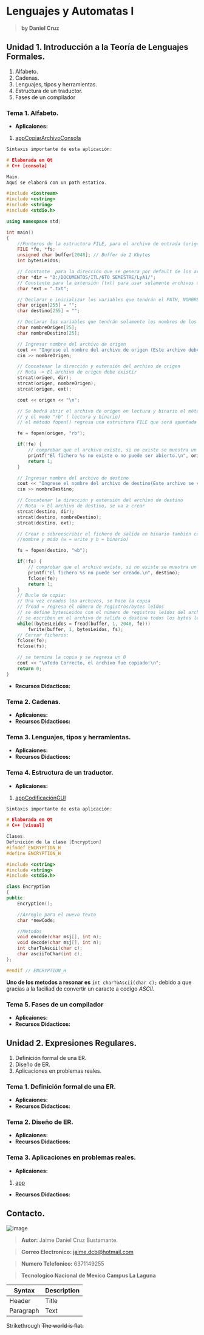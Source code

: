 # Lenguajes y Automatas I
> **by Daniel Cruz**

## Unidad 1. Introducción a la Teoría de Lenguajes Formales.
1. Alfabeto.
2. Cadenas.
3. Lenguajes, tipos y herramientas.
4. Estructura de un traductor.
5. Fases de un compilador

### Tema 1. Alfabeto.
+ **Aplicaiones:**
1. [appCopiarArchivoConsola](https://github.com/moonligth-cb/appCopiarArchivoConsola.git)

```c++
Sintaxis importante de esta aplicación:

# Elaborada en Qt
# C++ [consola]

Main.
Aquí se elaboró con un path estatico.

#include <iostream>
#include <cstring>
#include <string>
#include <stdio.h>

using namespace std;

int main()
{
    //Punteros de la estructura FILE, para el archivo de entrada (origen) y salida (destino)
    FILE *fe, *fs;
    unsigned char buffer[2048]; // Buffer de 2 Kbytes
    int bytesLeidos;

    // Constante  para la dirección que se genera por default de los archivos que van a utilizar.
    char *dir = "D:/DOCUMENTOS/ITL/6TO SEMESTRE/LyA1/";
    // Constante para la extensión (txt) para usar solamente archivos de texto.
    char *ext = ".txt";

    // Declarar e inicializar los variables que tendrán el PATH, NOMBRE y EXTENSIÓN de los archivos que ingresará el usuario
    char origen[255] = "";
    char destino[255] = "";

    // Declarar los variables que tendrán solamente los nombres de los archivos que ingresará el usuario
    char nombreOrigen[25];
    char nombreDestino[25];

    // Ingresar nombre del archivo de origen
    cout << "Ingrese el nombre del archivo de origen (Este archivo debe de existir): ";
    cin >> nombreOrigen;

    // Concatenar la dirección y extensión del archivo de origen
    // Nota -> El archivo de origen debe existir
    strcat(origen, dir);
    strcat(origen, nombreOrigen);
    strcat(origen, ext);

    cout << origen << "\n";

    // Se bedrá abrir el archivo de origen en lectura y binario el método fopen(), mandando como parámetros el nombre
    // y el modo "rb" ( lectura y binario)
    // el método fopen() regresa una estructura FILE que será apuntada por fe

    fe = fopen(origen, "rb");

    if(!fe) {
        // comprobar que el archivo existe, si no existe se muestra un mensaje de error y se regresa un 1
        printf("El fichero %s no existe o no puede ser abierto.\n", origen);
        return 1;
    }

    // Ingresar nombre del archivo de destino
    cout << "Ingrese el nombre del archivo de destino(Este archivo se va a crear): ";
    cin >> nombreDestino;

    // Concatenar la dirección y extensión del archivo de destino
    // Nota -> El archivo de destino, se va a crear
    strcat(destino, dir);
    strcat(destino, nombreDestino);
    strcat(destino, ext);

    // Crear o sobreescribir el fichero de salida en binario también con el método fopen(), mandando
    //nombre y modo (w = write y b = binario)

    fs = fopen(destino, "wb");

    if(!fs) {
        // comprobar que el archivo existe, si no existe se muestra un mensaje de error y se regresa un 1
        printf("El fichero %s no puede ser creado.\n", destino);
        fclose(fe);
        return 1;
    }
    // Bucle de copia:
    // Una vez creados loa archivos, se hace la copia
    // fread = regresa el número de registros/bytes leídos
    // se define bytesLeidos con el número de registros leídos del archivo de entrada u origen hasta 2048
    // se escriben en el archivo de salida o destino todos los bytes leídos
    while((bytesLeidos = fread(buffer, 1, 2048, fe)))
        fwrite(buffer, 1, bytesLeidos, fs);
    // Cerrar ficheros:
    fclose(fe);
    fclose(fs);

    // se termina la copia y se regresa un 0
    cout << "\nTodo Correcto, el archivo fue copiado!\n";
    return 0;
}
```

+ **Recursos Didacticos:**

### Tema 2. Cadenas.
+ **Aplicaiones:**
+ **Recursos Didacticos:**

### Tema 3. Lenguajes, tipos y herramientas.
+ **Aplicaiones:**
+ **Recursos Didacticos:**

### Tema 4. Estructura de un traductor.

+ **Aplicaiones:**
1. [appCodificaciónGUI](https://github.com/moonligth-cb/appCodificacionGUI.git) 

```c++
Sintaxis importante de esta aplicación:

# Elaborada en Qt
# C++ [visual]

Clases.
Definición de la clase [Encryption]
#ifndef ENCRYPTION_H
#define ENCRYPTION_H

#include <cstring>
#include <string>
#include <stdio.h>

class Encryption
{
public:
    Encryption();

    //Arreglo para el nuevo texto
    char *newCode;

    //Metodos
    void encode(char msj[], int n);
    void decode(char msj[], int n);
    int charToAscii(char c);
    char asciiToChar(int c);
};

#endif // ENCRYPTION_H
```
**Uno de los metodos a resonar es** `int charToAscii(char c);` debido a que gracias a la faciliad de convertir un caracte a codigo _ASCII_.

### Tema 5. Fases de un compilador
+ **Aplicaiones:**
+ **Recursos Didacticos:**

## Unidad 2. Expresiones Regulares. 
1. Definición formal de una ER.
2. Diseño de ER.
3. Aplicaciones en problemas reales. 

### Tema 1. Definición formal de una ER.
+ **Aplicaiones:**
+ **Recursos Didacticos:**

### Tema 2. Diseño de ER.
+ **Aplicaiones:**
+ **Recursos Didacticos:**

### Tema 3. Aplicaciones en problemas reales. 
+ **Aplicaiones:**
1. [app]()
+ **Recursos Didacticos:**


## Contacto.

![image](https://estaticos-cdn.elperiodico.com/clip/aeb3d323-7bd6-42e9-90c5-18878cac5a9a_alta-libre-aspect-ratio_default_0.jpg)
> **Autor:** Jaime Daniel Cruz Bustamante.

> **Correo Electronico:** <jaime.dcb@hotmail.com>

> **Numero Telefonico:** 6371149255


> **Tecnologíco Nacional de Mexico Campus La Laguna**


| Syntax | Description |
| ----------- | ----------- |
| Header | Title |
| Paragraph | Text |


Strikethrough	~~The world is flat.~~
